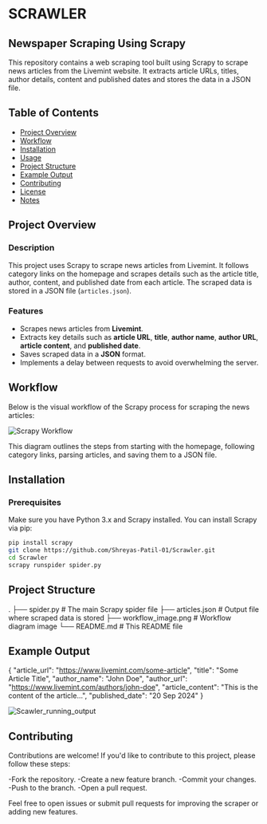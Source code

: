 # SCRAWLER
## Newspaper Scraping Using Scrapy

This repository contains a web scraping tool built using Scrapy to scrape news articles from the Livemint website. It extracts article URLs, titles, author details, content and published dates and stores the data in a JSON file.

## Table of Contents
- [Project Overview](#project-overview)
- [Workflow](#workflow)
- [Installation](#installation)
- [Usage](#usage)
- [Project Structure](#project-structure)
- [Example Output](#example-output)
- [Contributing](#contributing)
- [License](#license)
- [Notes](#notes)

## Project Overview

### Description
This project uses Scrapy to scrape news articles from Livemint. It follows category links on the homepage and scrapes details such as the article title, author, content, and published date from each article. The scraped data is stored in a JSON file (`articles.json`).

### Features
- Scrapes news articles from **Livemint**.
- Extracts key details such as **article URL**, **title**, **author name**, **author URL**, **article content**, and **published date**.
- Saves scraped data in a **JSON** format.
- Implements a delay between requests to avoid overwhelming the server.

## Workflow

Below is the visual workflow of the Scrapy process for scraping the news articles:

![Scrapy Workflow](https://github.com/Shreyas-Patil-01/Scrawler/blob/main/News_scraper/WorkFlow.png)

This diagram outlines the steps from starting with the homepage, following category links, parsing articles, and saving them to a JSON file.

## Installation

### Prerequisites
Make sure you have Python 3.x and Scrapy installed. You can install Scrapy via pip:

```bash
pip install scrapy
git clone https://github.com/Shreyas-Patil-01/Scrawler.git
cd Scrawler
scrapy runspider spider.py
```

## Project Structure
.
├── spider.py            # The main Scrapy spider file
├── articles.json        # Output file where scraped data is stored
├── workflow_image.png   # Workflow diagram image
└── README.md            # This README file

## Example Output
{
  "article_url": "https://www.livemint.com/some-article",
  "title": "Some Article Title",
  "author_name": "John Doe",
  "author_url": "https://www.livemint.com/authors/john-doe",
  "article_content": "This is the content of the article...",
  "published_date": "20 Sep 2024"
}

![Scawler_running_output](https://github.com/Shreyas-Patil-01/Scrawler/blob/main/Output.png)

## Contributing
Contributions are welcome! If you'd like to contribute to this project, please follow these steps:

-Fork the repository.
-Create a new feature branch.
-Commit your changes.
-Push to the branch.
-Open a pull request.

Feel free to open issues or submit pull requests for improving the scraper or adding new features.
